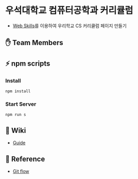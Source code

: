 # 우석대학교 컴퓨터공학과 커리큘럼
* [Web Skills](https://github.com/cbnuswoss/web-skills)를 이용하여 우리학교 CS 커리큘럼 페이지 만들기

## ✋ Team Members



## ⚡ npm scripts

### Install
```
npm install
```

### Start Server
```
npm run s
```

## 📖 Wiki
* [Guide](https://github.com/woosuk-computer-engineering/curriculum/wiki/Guide)


## 🔗 Reference
* [Git flow](https://woowabros.github.io/experience/2017/10/30/baemin-mobile-git-branch-strategy.html)
